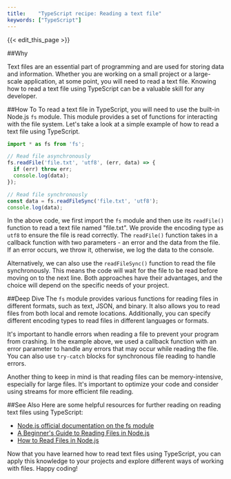 ```yaml
---
title:    "TypeScript recipe: Reading a text file"
keywords: ["TypeScript"]
---
```


{{< edit_this_page >}}

##Why

Text files are an essential part of programming and are used for storing data and information. Whether you are working on a small project or a large-scale application, at some point, you will need to read a text file. Knowing how to read a text file using TypeScript can be a valuable skill for any developer.


##How To
To read a text file in TypeScript, you will need to use the built-in Node.js `fs` module. This module provides a set of functions for interacting with the file system. Let's take a look at a simple example of how to read a text file using TypeScript.

````TypeScript
import * as fs from 'fs';

// Read file asynchronously
fs.readFile('file.txt', 'utf8', (err, data) => {
  if (err) throw err;
  console.log(data);
});

// Read file synchronously
const data = fs.readFileSync('file.txt', 'utf8');
console.log(data);
````

In the above code, we first import the `fs` module and then use its `readFile()` function to read a text file named "file.txt". We provide the encoding type as `utf8` to ensure the file is read correctly. The `readFile()` function takes in a callback function with two parameters - an error and the data from the file. If an error occurs, we throw it, otherwise, we log the data to the console.

Alternatively, we can also use the `readFileSync()` function to read the file synchronously. This means the code will wait for the file to be read before moving on to the next line. Both approaches have their advantages, and the choice will depend on the specific needs of your project.

##Deep Dive
The `fs` module provides various functions for reading files in different formats, such as text, JSON, and binary. It also allows you to read files from both local and remote locations. Additionally, you can specify different encoding types to read files in different languages or formats.

It's important to handle errors when reading a file to prevent your program from crashing. In the example above, we used a callback function with an error parameter to handle any errors that may occur while reading the file. You can also use `try-catch` blocks for synchronous file reading to handle errors.

Another thing to keep in mind is that reading files can be memory-intensive, especially for large files. It's important to optimize your code and consider using streams for more efficient file reading.

##See Also
Here are some helpful resources for further reading on reading text files using TypeScript:

- [Node.js official documentation on the fs module](https://nodejs.org/api/fs.html)
- [A Beginner's Guide to Reading Files in Node.js](https://codingthesmartway.com/node-js-file-system-module-fs-tutorial/)
- [How to Read Files in Node.js](https://www.digitalocean.com/community/tutorials/nodejs-readfile)

Now that you have learned how to read text files using TypeScript, you can apply this knowledge to your projects and explore different ways of working with files. Happy coding!